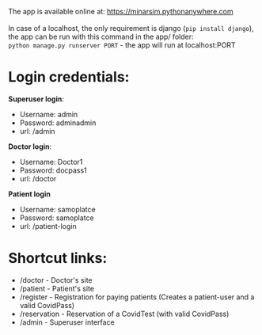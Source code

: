 The app is available online at: https://minarsim.pythonanywhere.com<br>
<br>
In case of a localhost, the only requirement is django (`pip install django`), the app can be run with this command in the app/ folder:<br>
`python manage.py runserver PORT` - the app will run at localhost:PORT
<br>
 # Login credentials:
**Superuser login**:<br>
 - Username: admin<br>
 - Password: adminadmin<br>
 - url: /admin

**Doctor login**:
 - Username: Doctor1
 - Password: docpass1
 - url: /doctor

**Patient login**
 - Username: samoplatce
 - Password: samoplatce
 - url: /patient-login

 # Shortcut links:
  - /doctor - Doctor's site
  - /patient - Patient's site
  - /register - Registration for paying patients (Creates a patient-user and a valid CovidPass)
  - /reservation - Reservation of a CovidTest (with valid CovidPass)
  - /admin - Superuser interface